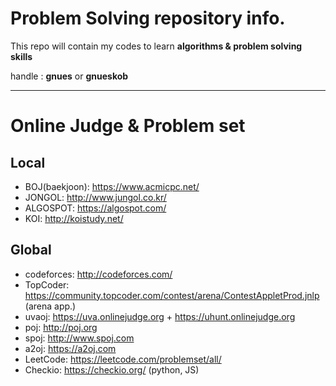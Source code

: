 # Problem Solving repository info.
 This repo will contain my codes to learn **algorithms & problem solving skills**

 handle : **gnues** or **gnueskob**
***

# Online Judge & Problem set
## Local
 * BOJ(baekjoon): https://www.acmicpc.net/
 * JONGOL: http://www.jungol.co.kr/
 * ALGOSPOT: https://algospot.com/
 * KOI: http://koistudy.net/

## Global
 * codeforces: http://codeforces.com/
 * TopCoder: https://community.topcoder.com/contest/arena/ContestAppletProd.jnlp (arena app.)
 * uvaoj: https://uva.onlinejudge.org + https://uhunt.onlinejudge.org
 * poj: http://poj.org
 * spoj: http://www.spoj.com
 * a2oj: https://a2oj.com
 * LeetCode: https://leetcode.com/problemset/all/
 * Checkio: https://checkio.org/ (python, JS)
